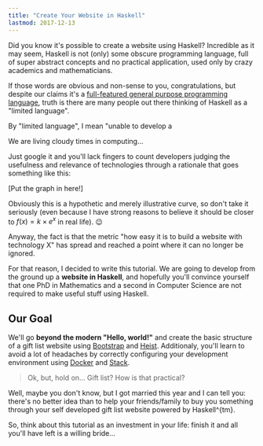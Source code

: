 ```yaml
---
title: "Create Your Website in Haskell"
lastmod: 2017-12-13
---
```


Did you know it's possible to create a website using Haskell? Incredible as it
may seem, Haskell is not (only) some obscure programming language, full of super
abstract concepts and no practical application, used only by crazy academics and
mathematicians.

If those words are obvious and non-sense to you, congratulations, but despite
our claims it's a [full-featured general purpose programming
language](https://haskell.org), truth is there are many people out there
thinking of Haskell as a "limited language".

By "limited language", I mean "unable to develop a 

We are living cloudy times in computing...

Just google it and you'll lack fingers to count  developers judging the
usefulness and relevance of technologies through a rationale that goes something
like this:

\[Put the graph in here!\]

Obviously this is a hypothetic and merely illustrative curve, so don't take it
seriously (even because I have strong reasons to believe it should be closer to
$f\left(x\right) = k \times e^{x}$ in real life). :wink:

Anyway, the fact is that the metric "how easy it is to build a website with
technology X" has spread and reached a point where it can no longer be ignored.

For that reason, I decided to write this tutorial. We are going to develop from
the ground up a **website in Haskell**, and hopefully you'll convince yourself
that one PhD in Mathematics and a second in Computer Science are not required to
make useful stuff using Haskell.

## Our Goal

We'll go **beyond the modern "Hello, world!"** and create the basic structure of
a gift list website using [Bootstrap](#) and [Heist](#). Additionaly, you'll
learn to avoid a lot of headaches by correctly configuring your development
environment using [Docker](#) and [Stack](#).

  > Ok, but, hold on... Gift list? How is that practical?

Well, maybe you don't know, but I got married this year and I can tell you:
there's no better idea than to help your friends/family to buy you something
through your self developed gift list website powered by Haskell^{tm}.

So, think about this tutorial as an investment in your life: finish it and all
you'll have left is a willing bride...



